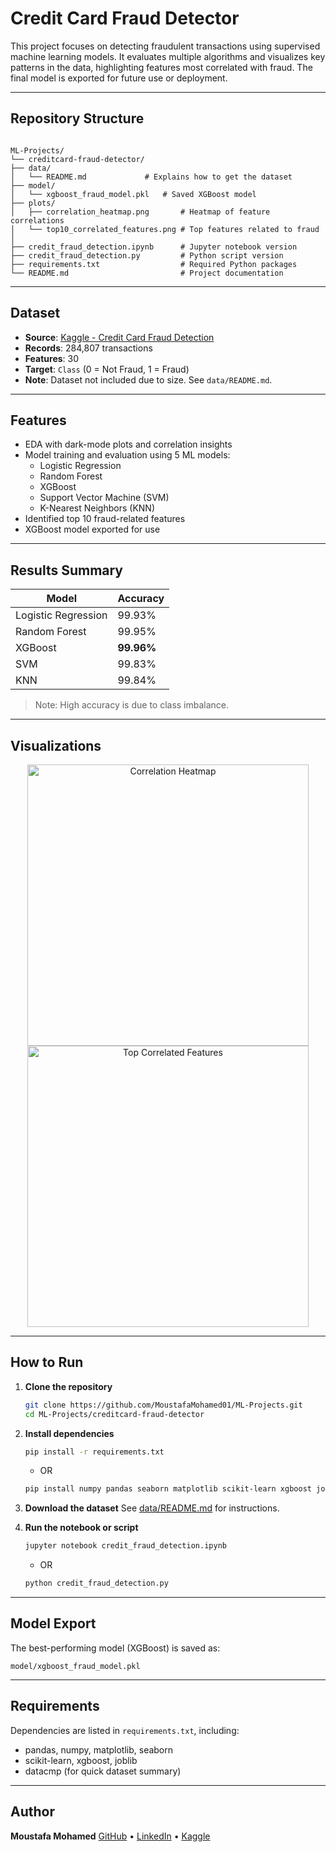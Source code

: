# Credit Card Fraud Detector

This project focuses on detecting fraudulent transactions using supervised machine learning models. It evaluates multiple algorithms and visualizes key patterns in the data, highlighting features most correlated with fraud. The final model is exported for future use or deployment.

---

## Repository Structure

```

ML-Projects/
└── creditcard-fraud-detector/
├── data/
│   └── README.md             # Explains how to get the dataset
├── model/
│   └── xgboost_fraud_model.pkl   # Saved XGBoost model
├── plots/
│   ├── correlation_heatmap.png       # Heatmap of feature correlations
│   └── top10_correlated_features.png # Top features related to fraud
│
├── credit_fraud_detection.ipynb      # Jupyter notebook version
├── credit_fraud_detection.py         # Python script version
├── requirements.txt                  # Required Python packages
└── README.md                         # Project documentation

````

---

## Dataset

- **Source**: [Kaggle - Credit Card Fraud Detection](https://www.kaggle.com/datasets/mlg-ulb/creditcardfraud)
- **Records**: 284,807 transactions
- **Features**: 30 
- **Target**: `Class` (0 = Not Fraud, 1 = Fraud)
- **Note**: Dataset not included due to size. See `data/README.md`.

---

## Features

- EDA with dark-mode plots and correlation insights
- Model training and evaluation using 5 ML models:
  - Logistic Regression
  - Random Forest
  - XGBoost
  - Support Vector Machine (SVM)
  - K-Nearest Neighbors (KNN)
- Identified top 10 fraud-related features
- XGBoost model exported for use

---

## Results Summary

| Model                | Accuracy  |
|---------------------|-----------|
| Logistic Regression | 99.93%    |
| Random Forest       | 99.95%    |
| XGBoost             | **99.96%** |
| SVM                 | 99.83%    |
| KNN                 | 99.84%    |

> Note: High accuracy is due to class imbalance.

---

## Visualizations

<p align="center">
  <img src="plots/correlation_heatmap.png" width="450" alt="Correlation Heatmap">
  <img src="plots/top10_correlated_features.png" width="450" alt="Top Correlated Features">
</p>

---

## How to Run

1. **Clone the repository**
   ```bash
   git clone https://github.com/MoustafaMohamed01/ML-Projects.git
   cd ML-Projects/creditcard-fraud-detector
    ````

2. **Install dependencies**

   ```bash
   pip install -r requirements.txt
   ```
   - OR

   ```bash
   pip install numpy pandas seaborn matplotlib scikit-learn xgboost joblib datacmp
   ```
   

3. **Download the dataset**
   See [data/README.md](data/README.md) for instructions.

4. **Run the notebook or script**

   ```bash
   jupyter notebook credit_fraud_detection.ipynb
   ```
   - OR

   ```bash
   python credit_fraud_detection.py
   ```

---

## Model Export

The best-performing model (XGBoost) is saved as:

```
model/xgboost_fraud_model.pkl
```

---

## Requirements

Dependencies are listed in `requirements.txt`, including:

* pandas, numpy, matplotlib, seaborn
* scikit-learn, xgboost, joblib
* datacmp (for quick dataset summary)

---

## Author

**Moustafa Mohamed**
[GitHub](https://github.com/MoustafaMohamed01) • [LinkedIn](https://www.linkedin.com/in/moustafa-mohamed-047736296/) • [Kaggle](https://www.kaggle.com/moustafamohamed01)
